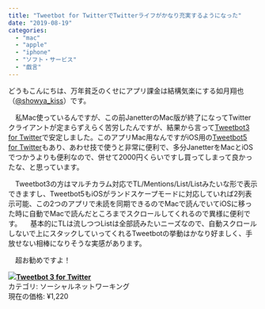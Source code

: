 ```yaml
---
title: "Tweetbot for TwitterでTwitterライフがかなり充実するようになった"
date: "2019-08-19"
categories: 
  - "mac"
  - "apple"
  - "iphone"
  - "ソフト・サービス"
  - "戯言"
---
```


どうもこんにちは、万年貧乏のくせにアプリ課金は結構気楽にする如月翔也（[@showya\_kiss](http://twitter.com/showya_kiss)）です。

　私Mac使っているんですが、この前JanetterのMac版が終了になってTwitterクライアントが定まらずえらく苦労したんですが、結果から言って[Tweetbot3 for Twitter](https://apps.apple.com/jp/app/tweetbot-3-for-twitter/id1384080005?mt=12)で安定しました。このアプリMac用なんですがiOS用の[Tweetbot5 for Twitter](https://apps.apple.com/us/app/tweetbot-5-for-twitter/id1018355599?mt=8)もあり、あわせ技で使うと非常に便利で、多分JanetterをMacとiOSでつかうよりも便利なので、併せて2000円くらいですし買ってしまって良かったな、と思っています。

　Tweetbot3の方はマルチカラム対応でTL/Mentions/List/Listみたいな形で表示できますし、Tweetbot5もiOSがランドスケープモードに対応していれば2列表示可能、この2つのアプリで未読を同期できるのでMacで読んでいてiOSに移った時に自動でMacで読んだところまでスクロールしてくれるので異様に便利です。 　基本的にTLは流しつつListは全部読みたいニーズなので、自動スクロールしないで上にスタックしていってくれるTweetbotの挙動はかなり好ましく、手放せない相棒になりそうな実感があります。

　超お勧めですよ！

[![](images/512x512bb.100x100-75.png)](https://apps.apple.com/jp/app/tweetbot-3-for-twitter/id1384080005?mt=12&uo=4&at=darktribe)[**Tweetbot 3 for Twitter**](https://apps.apple.com/jp/app/tweetbot-3-for-twitter/id1384080005?mt=12&uo=4&at=darktribe)  
カテゴリ: ソーシャルネットワーキング  
現在の価格: ¥1,220
